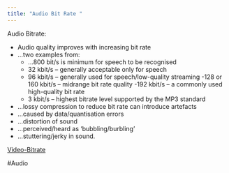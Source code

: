 ```yaml
---
title: "Audio Bit Rate "
--- 
```

Audio Bitrate:

- Audio quality improves with increasing bit rate
- ...two examples from:
	- ...800 bit/s is minimum for speech to be recognised
	- 32 kbit/s – generally acceptable only for speech
	- 96 kbit/s – generally used for speech/low-quality streaming
	 -128 or 160 kbit/s – midrange bit rate quality
	 -192 kbit/s – a commonly used high-quality bit rate
	 - 3 kbit/s – highest bitrate level supported by the MP3 standard
- ...lossy compression to reduce bit rate can introduce artefacts
- ...caused by data/quantisation errors
- ...distortion of sound
- ...perceived/heard as ‘bubbling/burbling’
- ...stuttering/jerky in sound. 

[Video-Bitrate](Others/Video-Bitrate.md)
 
#Audio